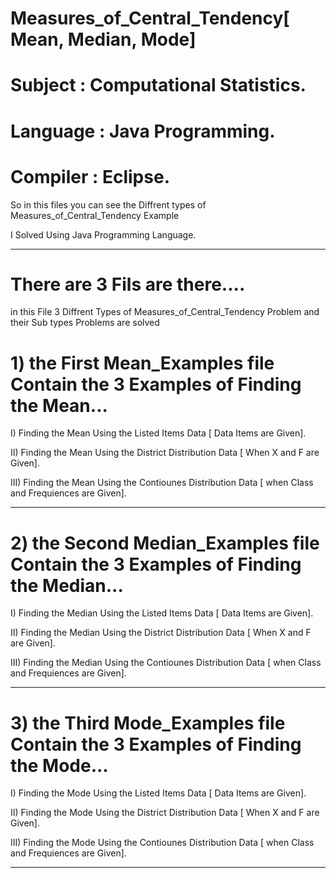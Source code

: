 # Measures_of_Central_Tendency[ Mean, Median, Mode]

# Subject : Computational Statistics.
# Language : Java Programming.
# Compiler : Eclipse.

So in this files you can see the Diffrent types of Measures_of_Central_Tendency Example 

I Solved Using Java Programming Language.

------------------------------------------------------------------------------------------------------------------------------

# There are 3 Fils are there....
in this File 3 Diffrent Types of Measures_of_Central_Tendency Problem and their Sub types Problems are solved

# 1) the First Mean_Examples file Contain the 3 Examples of Finding the Mean...

I) Finding the Mean Using the Listed Items Data [ Data Items are Given].

II) Finding the Mean Using the District Distribution Data [ When X and F are Given].

III) Finding the Mean Using the Contiounes Distribution Data [ when Class and  Frequiences are Given].

------------------------------------------------------------------------------------------------------------------------------

# 2) the Second Median_Examples file Contain the 3 Examples of Finding the Median...

I) Finding the Median Using the Listed Items Data [ Data Items are Given].

II) Finding the Median Using the District Distribution Data [ When X and F are Given].

III) Finding the Median Using the Contiounes Distribution Data [ when Class and  Frequiences are Given].

------------------------------------------------------------------------------------------------------------------------------

# 3) the Third Mode_Examples file Contain the 3 Examples of Finding the Mode...

I) Finding the Mode Using the Listed Items Data [ Data Items are Given].

II) Finding the Mode Using the District Distribution Data [ When X and F are Given].

III) Finding the Mode Using the Contiounes Distribution Data [ when Class and  Frequiences are Given].

------------------------------------------------------------------------------------------------------------------------------
